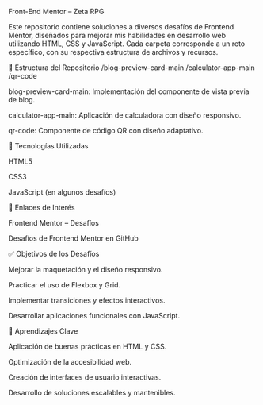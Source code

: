 Front-End Mentor – Zeta RPG

Este repositorio contiene soluciones a diversos desafíos de Frontend Mentor, diseñados para mejorar mis habilidades en desarrollo web utilizando HTML, CSS y JavaScript. Cada carpeta corresponde a un reto específico, con su respectiva estructura de archivos y recursos.

📁 Estructura del Repositorio
/blog-preview-card-main
/calculator-app-main
/qr-code


blog-preview-card-main: Implementación del componente de vista previa de blog.

calculator-app-main: Aplicación de calculadora con diseño responsivo.

qr-code: Componente de código QR con diseño adaptativo.

🚀 Tecnologías Utilizadas

HTML5

CSS3

JavaScript (en algunos desafíos)

🔗 Enlaces de Interés

Frontend Mentor – Desafíos

Desafíos de Frontend Mentor en GitHub

✅ Objetivos de los Desafíos

Mejorar la maquetación y el diseño responsivo.

Practicar el uso de Flexbox y Grid.

Implementar transiciones y efectos interactivos.

Desarrollar aplicaciones funcionales con JavaScript.

🧠 Aprendizajes Clave

Aplicación de buenas prácticas en HTML y CSS.

Optimización de la accesibilidad web.

Creación de interfaces de usuario interactivas.

Desarrollo de soluciones escalables y mantenibles.
